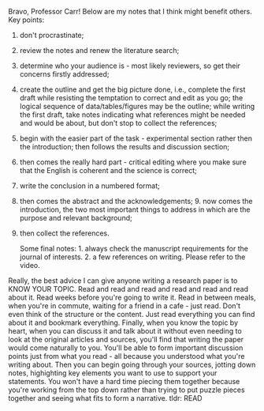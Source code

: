 Bravo, Professor Carr! Below are my notes that I think might benefit others. Key points:
1. don't procrastinate;
2.  review the notes and renew the literature search;
3. determine who your audience is - most likely reviewers, so get their concerns firstly addressed; 
4. create the outline and get the big picture done, i.e., complete the first draft while resisting the temptation to correct and edit as you go; the logical sequence of data/tables/figures may be the outline; while writing the first draft, take notes indicating what references might be needed and would be about, but don't stop to collect the references;
5. begin with the easier part of the task - experimental section rather then the introduction; then follows the results and discussion section; 
6. then comes the really hard part - critical editing where you make sure that the English is coherent and the science is correct;  
7. write the conclusion in a numbered format;  
8. then comes the abstract and the acknowledgements; 9. now comes the introduction, the two most important things to address in which are the purpose and relevant background; 
9. then collect the references. 
	
	Some final notes: 1. always check the manuscript requirements for the journal of interests. 2. a few references on writing. Please refer to the video.

Really, the best advice I can give anyone writing a research paper is to KNOW YOUR TOPIC. Read and read and read and read and read and read about it. Read weeks before you're going to write it. Read in between meals, when you're in commute, waiting for a friend in a cafe - just read. Don't even think of the structure or the content. Just read everything you can find about it and bookmark everything. Finally, when you know the topic by heart, when you can discuss it and talk about it without even needing to look at the original articles and sources, you'll find that writing the paper would come naturally to you. You'll be able to form important discussion points just from what you read - all because you understood what you're writing about. Then you can begin going through your sources, jotting down notes, highighting key elements you want to use to support your statements. You won't have a hard time piecing them together because you're working from the top down rather than trying to put puzzle pieces together and seeing what fits to form a narrative. tldr: READ
